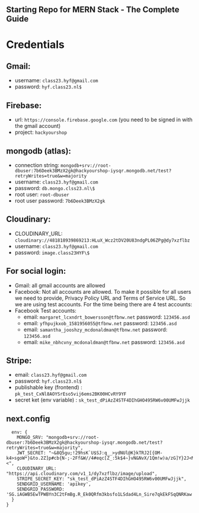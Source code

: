 ## Starting Repo for MERN Stack - The Complete Guide

# Credentials

## Gmail:

- username: `class23.hyf@gmail.com`
- password: `hyf.class23.nl$`

## Firebase:

- url: `https://console.firebase.google.com`
  (you need to be signed in with the gmail account)
- project: `hackyourshop`

## mongodb (atlas):

- connection string: `mongodb+srv://root-dbuser:7b6Deek3BMzX2gk@hackyourshop-iysqr.mongodb.net/test?retryWrites=true&w=majority`
- username: `class23.hyf@gmail.com`
- password: `db.mongo.clss23.nl\$`
- root user: `root-dbuser`
- root user password: `7b6Deek3BMzX2gk`

## Cloudinary:

- CLOUDINARY_URL: `cloudinary://481818939869213:HLuX_Wcz2tDV20U83ndgPL06ZPg@dy7xzflbz`
- username: `class23.hyf@gmail.com`
- password: `image.class23HYF\$`

## For social login:

- Gmail: all gmail accounts are allowed
- Facebook: Not all accounts are allowed. To make it possible for all users we need to provide, Privacy Policy URL and Terms of Service URL. So we are using test accounts. For the time being there are 4 test accounts:
- Facebook Test accounts:
  - email: `margaret_lcxndrt_bowersson@tfbnw.net` password: `123456.asd`
  - email: `yfhpujkxob_1581956055@tfbnw.net` password: `123456.asd`
  - email: `samantha_jooshzy_mcdonaldman@tfbnw.net` password: `123456.asd`
  - email: `mike_nbhcvny_mcdonaldman@tfbnw.net` password: `123456.asd`

## Stripe:

- email: `class23.hyf@gmail.com`
- password: `hyf.class23.nl$`
- publishable key (frontend) : `pk_test_CxNl8AOYSrEso5vij6ems2BK00HCvRY9YF`
- secret ket (env variable) : `sk_test_dPiAzZ4STF4DIhGHO495RW6v00UMFwJjjk`

## next.config

```module.exports = {
  env: {
    MONGO_SRV: "mongodb+srv://root-dbuser:7b6Deek3BMzX2gk@hackyourshop-iysqr.mongodb.net/test?retryWrites=true&w=majority",
    JWT_SECRET: "~&8Q5gu;!29hsK`U$SJ:q__>ydNUl@K}kTRJ2[{OM-k4>sgoW*}&to.2Z]p#cb{N-;-2Ff&W//4#eqc[Z_:5k$4~}vN&NvX/1Qm!w)a/zG]Y}2J<M=I[131H/TH=<",
    CLOUDINARY_URL: "https://api.cloudinary.com/v1_1/dy7xzflbz/image/upload",
    STRIPE_SECRET_KEY: "sk_test_dPiAzZ4STF4DIhGHO495RW6v00UMFwJjjk",
    SENDGRID_USERNAME: 'apikey',
    SENDGRID_PASSWORD: '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',
  }
}
```

